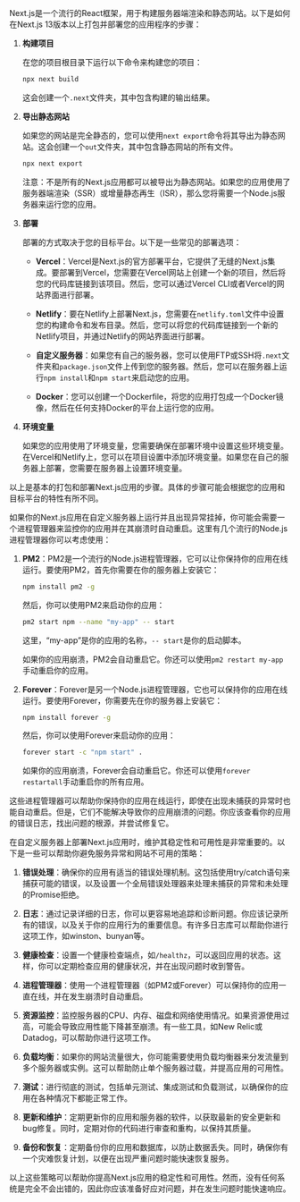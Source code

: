 Next.js是一个流行的React框架，用于构建服务器端渲染和静态网站。以下是如何在Next.js 13版本以上打包并部署您的应用程序的步骤：

1. **构建项目**

   在您的项目根目录下运行以下命令来构建您的项目：

   ```bash
   npx next build
   ```

   这会创建一个`.next`文件夹，其中包含构建的输出结果。

2. **导出静态网站**

   如果您的网站是完全静态的，您可以使用`next export`命令将其导出为静态网站。这会创建一个`out`文件夹，其中包含静态网站的所有文件。

   ```bash
   npx next export
   ```

   注意：不是所有的Next.js应用都可以被导出为静态网站。如果您的应用使用了服务器端渲染（SSR）或增量静态再生（ISR），那么您将需要一个Node.js服务器来运行您的应用。

3. **部署**

   部署的方式取决于您的目标平台。以下是一些常见的部署选项：

   - **Vercel**：Vercel是Next.js的官方部署平台，它提供了无缝的Next.js集成。要部署到Vercel，您需要在Vercel网站上创建一个新的项目，然后将您的代码库链接到该项目。然后，您可以通过Vercel CLI或者Vercel的网站界面进行部署。

   - **Netlify**：要在Netlify上部署Next.js，您需要在`netlify.toml`文件中设置您的构建命令和发布目录。然后，您可以将您的代码库链接到一个新的Netlify项目，并通过Netlify的网站界面进行部署。

   - **自定义服务器**：如果您有自己的服务器，您可以使用FTP或SSH将`.next`文件夹和`package.json`文件上传到您的服务器。然后，您可以在服务器上运行`npm install`和`npm start`来启动您的应用。

   - **Docker**：您可以创建一个Dockerfile，将您的应用打包成一个Docker镜像，然后在任何支持Docker的平台上运行您的应用。

4. **环境变量**

   如果您的应用使用了环境变量，您需要确保在部署环境中设置这些环境变量。在Vercel和Netlify上，您可以在项目设置中添加环境变量。如果您在自己的服务器上部署，您需要在服务器上设置环境变量。

以上是基本的打包和部署Next.js应用的步骤。具体的步骤可能会根据您的应用和目标平台的特性有所不同。


如果你的Next.js应用在自定义服务器上运行并且出现异常挂掉，你可能会需要一个进程管理器来监控你的应用并在其崩溃时自动重启。这里有几个流行的Node.js进程管理器你可以考虑使用：

1. **PM2**：PM2是一个流行的Node.js进程管理器，它可以让你保持你的应用在线运行。要使用PM2，首先你需要在你的服务器上安装它：

   ```bash
   npm install pm2 -g
   ```

   然后，你可以使用PM2来启动你的应用：

   ```bash
   pm2 start npm --name "my-app" -- start
   ```

   这里，“my-app”是你的应用的名称，`-- start`是你的启动脚本。

   如果你的应用崩溃，PM2会自动重启它。你还可以使用`pm2 restart my-app`手动重启你的应用。

2. **Forever**：Forever是另一个Node.js进程管理器，它也可以保持你的应用在线运行。要使用Forever，你需要先在你的服务器上安装它：

   ```bash
   npm install forever -g
   ```

   然后，你可以使用Forever来启动你的应用：

   ```bash
   forever start -c "npm start" .
   ```

   如果你的应用崩溃，Forever会自动重启它。你还可以使用`forever restartall`手动重启你的所有应用。

这些进程管理器可以帮助你保持你的应用在线运行，即使在出现未捕获的异常时也能自动重启。但是，它们不能解决导致你的应用崩溃的问题。你应该查看你的应用的错误日志，找出问题的根源，并尝试修复它。

在自定义服务器上部署Next.js应用时，维护其稳定性和可用性是非常重要的。以下是一些可以帮助你避免服务异常和网站不可用的策略：

1. **错误处理**：确保你的应用有适当的错误处理机制。这包括使用try/catch语句来捕获可能的错误，以及设置一个全局错误处理器来处理未捕获的异常和未处理的Promise拒绝。

2. **日志**：通过记录详细的日志，你可以更容易地追踪和诊断问题。你应该记录所有的错误，以及关于你的应用行为的重要信息。有许多日志库可以帮助你进行这项工作，如winston、bunyan等。

3. **健康检查**：设置一个健康检查端点，如`/healthz`，可以返回应用的状态。这样，你可以定期检查应用的健康状况，并在出现问题时收到警告。

4. **进程管理器**：使用一个进程管理器（如PM2或Forever）可以保持你的应用一直在线，并在发生崩溃时自动重启。

5. **资源监控**：监控服务器的CPU、内存、磁盘和网络使用情况。如果资源使用过高，可能会导致应用性能下降甚至崩溃。有一些工具，如New Relic或Datadog，可以帮助你进行这项工作。

6. **负载均衡**：如果你的网站流量很大，你可能需要使用负载均衡器来分发流量到多个服务器或实例。这可以帮助防止单个服务器过载，并提高应用的可用性。

7. **测试**：进行彻底的测试，包括单元测试、集成测试和负载测试，以确保你的应用在各种情况下都能正常工作。

8. **更新和维护**：定期更新你的应用和服务器的软件，以获取最新的安全更新和bug修复。同时，定期对你的代码进行审查和重构，以保持其质量。

9. **备份和恢复**：定期备份你的应用和数据库，以防止数据丢失。同时，确保你有一个灾难恢复计划，以便在出现严重问题时能快速恢复服务。

以上这些策略可以帮助你提高Next.js应用的稳定性和可用性。然而，没有任何系统是完全不会出错的，因此你应该准备好应对问题，并在发生问题时能快速响应。